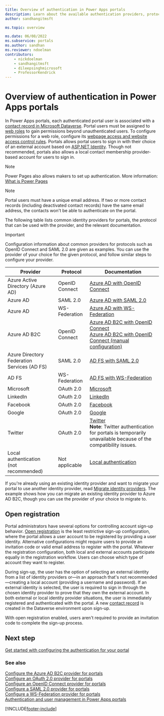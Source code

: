```yaml
---
title: Overview of authentication in Power Apps portals
description: Learn about the available authentication providers, protocols, and examples to set up authentication for Power Apps portals.
author: sandhangitmsft

ms.topic: overview

ms.date: 06/08/2022
ms.subservice: portals
ms.author: sandhan
ms.reviewer: ndoelman
contributors:
    - nickdoelman
    - sandhangitmsft
    - dileepsinghmicrosoft
    - ProfessorKendrick
---
```


# Overview of authentication in Power Apps portals

In Power Apps portals, each authenticated portal user is associated with a [contact record in Microsoft Dataverse](../../../developer/data-platform/customer-entities-account-contact.md#contact-table). Portal users must be assigned to [web roles](create-web-roles.md) to gain permissions beyond unauthenticated users. To configure permissions for a web role, configure its [webpage access and website access control rules](webpage-access-control.md). Portals allows portal users to sign in with their choice of an external account based on [ASP.NET Identity](https://www.asp.net/identity). Though not recommended, portals also allows a local contact membership provider-based account for users to sign in.

> [!NOTE] 
> Power Pages also allows makers to set up authentication. More information: [What is Power Pages](/power-pages/introduction)

> [!NOTE]
> Portal users must have a unique email address. If two or more contact records (including deactivated contact records) have the same email address, the contacts won't be able to authenticate on the portal.

The following table lists common identity providers for portals, the protocol that can be used with the provider, and the relevant documentation.

> [!IMPORTANT]
> Configuration information about common providers for protocols such as OpenID Connect and SAML 2.0 are given as examples. You can use the provider of your choice for the given protocol, and follow similar steps to configure your provider.

| Provider | Protocol | Documentation |
| - | - | - |
| Azure Active Directory (Azure AD) | OpenID Connect | [Azure AD with OpenID Connect](configure-openid-settings.md) |
| Azure AD | SAML 2.0 | [Azure AD with SAML 2.0](configure-saml2-settings-azure-ad.md) |
| Azure AD | WS-Federation | [Azure AD with WS-Federation](configure-ws-federation-settings-azure-ad.md) |
| Azure AD B2C | OpenID Connect | [Azure AD B2C with OpenID Connect](configure-azure-ad-b2c-provider.md) <br> [Azure AD B2C with OpenID Connect (manual configuration)](configure-azure-ad-b2c-provider-manual.md) |
| Azure Directory Federation Services (AD FS) | SAML 2.0 | [AD FS with SAML 2.0](configure-saml2-settings.md) |
| AD FS | WS-Federation | [AD FS with WS-Federation](configure-ws-federation-settings.md)
| Microsoft | OAuth 2.0 | [Microsoft](configure-oauth2-microsoft.md) |
| LinkedIn | OAuth 2.0 | [LinkedIn](configure-oauth2-linkedin.md) |
| Facebook | OAuth 2.0 | [Facebook](configure-oauth2-facebook.md) |
| Google | OAuth 2.0 | [Google](configure-oauth2-google.md) |
| Twitter | OAuth 2.0 | [Twitter](configure-oauth2-twitter.md) <br> **Note**: Twitter authentication for portals is temporarily unavailable because of the compatibility issues. |
| Local authentication <br>(not recommended) | Not applicable | [Local authentication](set-authentication-identity.md) |


If you're already using an existing identity provider and want to migrate your portal to use another identity provider, read [Migrate identity providers](migrate-identity-providers.md). The example shows how you can migrate an existing identity provider to Azure AD B2C, though you can use the provider of your choice to migrate to.

## Open registration

Portal administrators have several options for controlling account sign-up behavior. [Open registration](use-simplified-authentication-configuration.md#general-authentication-settings) is the least restrictive sign-up configuration, where the portal allows a user account to be registered by providing a user identity. Alternative configurations might require users to provide an invitation code or valid email address to register with the portal. Whatever the registration configuration, both local and external accounts participate equally in the registration workflow. Users can choose which type of account they want to register.

During sign-up, the user has the option of selecting an external identity from a list of identity providers or&mdash;in an approach that's not recommended&mdash;creating a local account (providing a username and password). If an external identity is selected, the user is required to sign in through the chosen identity provider to prove that they own the external account. In both external or local identity provider situations, the user is immediately registered and authenticated with the portal. A new [contact record](../../../developer/data-platform/customer-entities-account-contact.md#contact-table) is created in the Dataverse environment upon sign-up.

With open registration enabled, users aren't required to provide an invitation code to complete the sign-up process.

## Next step

[Get started with configuring the authentication for your portal](use-simplified-authentication-configuration.md)

### See also

[Configure the Azure AD B2C provider for portals](configure-azure-ad-b2c-provider.md)  
[Configure an OAuth 2.0 provider for portals](configure-oauth2-provider.md)  
[Configure an OpenID Connect provider for portals](configure-openid-provider.md)  
[Configure a SAML 2.0 provider for portals](configure-saml2-provider.md)  
[Configure a WS-Federation provider for portals](configure-ws-federation-provider.md)  
[Authentication and user management in Power Apps portals](/training/modules/authentication-user-management/)

[!INCLUDE[footer-include](../../../includes/footer-banner.md)]
